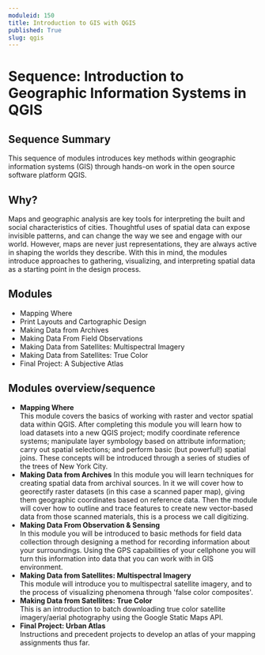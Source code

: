 ```yaml
---
moduleid: 150
title: Introduction to GIS with QGIS
published: True
slug: qgis
---
```


# Sequence: Introduction to Geographic Information Systems in QGIS

## Sequence Summary

This sequence of modules introduces key methods within geographic information systems (GIS) through hands-on work in the open source software platform QGIS.  

## Why?

Maps and geographic analysis are key tools for interpreting the built and social characteristics of cities. Thoughtful uses of spatial data can expose invisible patterns, and can change the way we see and engage with our world. However, maps are never just representations, they are always active in shaping the worlds they describe. With this in mind, the modules introduce approaches to gathering, visualizing, and interpreting spatial data as a starting point in the design process.

## Modules

- Mapping Where
- Print Layouts and Cartographic Design
- Making Data from Archives
- Making Data From Field Observations
- Making Data from Satellites: Multispectral Imagery
- Making Data from Satellites: True Color
- Final Project: A Subjective Atlas


## Modules overview/sequence

- **Mapping Where**  
    This module covers the basics of working with raster and vector spatial data within QGIS. After completing this module you will learn how to load datasets into a new QGIS project; modify coordinate reference systems; manipulate layer symbology based on attribute information; carry out spatial selections; and perform basic (but powerful!) spatial joins.
    These concepts will be introduced through a series of studies of the trees of New York City.  
- **Making Data from Archives** 
    In this module you will learn techniques for creating spatial data from archival sources. In it we will cover how to georectify raster datasets (in this case a scanned paper map), giving them geographic coordinates based on reference data. Then the module will cover how to outline and trace features to create new vector-based data from those scanned materials, this is a process we call digitizing.  
- **Making Data From Observation & Sensing**  
    In this module you will be introduced to basic methods for field data collection through designing a method for recording information about your surroundings. Using the GPS capabilities of your cellphone you will turn this information into data that you can work with in GIS environment.  
- **Making Data from Satellites: Multispectral Imagery**  
    This module will introduce you to multispectral satellite imagery, and to the process of visualizing phenomena through 'false color composites'.  
- **Making Data from Satellites: True Color**  
    This is an introduction to batch downloading true color satellite imagery/aerial photography using the Google Static Maps API.  
- **Final Project: Urban Atlas**  
    Instructions and precedent projects to develop an atlas of your mapping assignments thus far.
